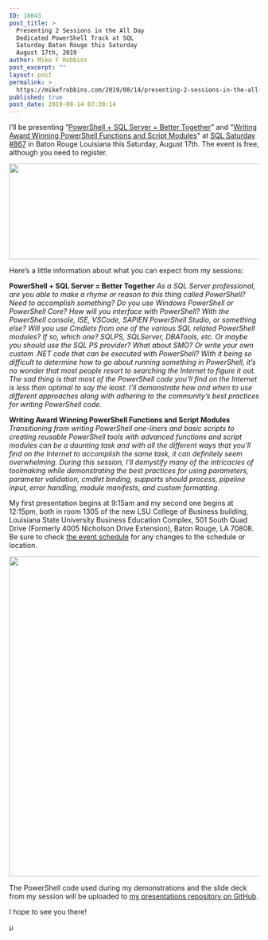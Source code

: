 ```yaml
---
ID: 18043
post_title: >
  Presenting 2 Sessions in the All Day
  Dedicated PowerShell Track at SQL
  Saturday Baton Rouge this Saturday
  August 17th, 2019
author: Mike F Robbins
post_excerpt: ""
layout: post
permalink: >
  https://mikefrobbins.com/2019/08/14/presenting-2-sessions-in-the-all-day-dedicated-powershell-track-at-sql-saturday-baton-rouge-this-saturday-august-17th-2019/
published: true
post_date: 2019-08-14 07:30:14
---
```

I’ll be presenting “<a href="https://www.sqlsaturday.com/867/Sessions/Details.aspx?sid=93876" target="_blank" rel="noopener noreferrer">PowerShell + SQL Server = Better Together</a>” and "<a href="https://www.sqlsaturday.com/867/Sessions/Details.aspx?sid=93881" target="_blank" rel="noopener noreferrer">Writing Award Winning PowerShell Functions and Script Modules</a>" at <a href="https://www.sqlsaturday.com/867/EventHome.aspx" target="_blank" rel="noopener noreferrer">SQL Saturday #867</a> in Baton Rouge Louisiana this Saturday, August 17th. The event is free, although you need to register.

<a href="https://www.sqlsaturday.com/867/EventHome.aspx" target="_blank" rel="noopener noreferrer"><img class="alignnone size-full wp-image-18045" src="https://mikefrobbins.com/wp-content/uploads/2019/08/sqlsaturday867.jpg" alt="" width="859" height="192" /></a>

Here’s a little information about what you can expect from my sessions:

<strong>PowerShell + SQL Server = Better Together</strong>
<em>As a SQL Server professional, are you able to make a rhyme or reason to this thing called PowerShell? Need to accomplish something? Do you use Windows PowerShell or PowerShell Core? How will you interface with PowerShell? With the PowerShell console, ISE, VSCode, SAPIEN PowerShell Studio, or something else? Will you use Cmdlets from one of the various SQL related PowerShell modules? If so, which one? SQLPS, SQLServer, DBATools, etc. Or maybe you should use the SQL PS provider? What about SMO? Or write your own custom .NET code that can be executed with PowerShell? With it being so difficult to determine how to go about running something in PowerShell, it’s no wonder that most people resort to searching the Internet to figure it out. The sad thing is that most of the PowerShell code you’ll find on the Internet is less than optimal to say the least. I’ll demonstrate how and when to use different approaches along with adhering to the community’s best practices for writing PowerShell code.</em>

<strong>Writing Award Winning PowerShell Functions and Script Modules</strong>
<em>Transitioning from writing PowerShell one-liners and basic scripts to creating reusable PowerShell tools with advanced functions and script modules can be a daunting task and with all the different ways that you’ll find on the Internet to accomplish the same task, it can definitely seem overwhelming. During this session, I’ll demystify many of the intricacies of toolmaking while demonstrating the best practices for using parameters, parameter validation, cmdlet binding, supports should process, pipeline input, error handling, module manifests, and custom formatting.</em>

My first presentation begins at 9:15am and my second one begins at 12:15pm, both in room 1305 of the new LSU College of Business building, Louisiana State University Business Education Complex, 501 South Quad Drive (Formerly 4005 Nicholson Drive Extension), Baton Rouge, LA 70808. Be sure to check <a href="https://www.sqlsaturday.com/867/Sessions/Schedule.aspx" target="_blank" rel="noopener noreferrer">the event schedule</a> for any changes to the schedule or location.

<a href="https://www.sqlsaturday.com/867/EventHome.aspx" target="_blank" rel="noopener noreferrer"><img class="alignnone size-full wp-image-18044" src="https://mikefrobbins.com/wp-content/uploads/2019/08/sqlsatbr2019.jpg" alt="" width="859" height="643" /></a>

The PowerShell code used during my demonstrations and the slide deck from my session will be uploaded to <a href="https://github.com/mikefrobbins/Presentations" target="_blank" rel="noopener noreferrer">my presentations repository on GitHub</a>.

I hope to see you there!

µ
